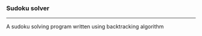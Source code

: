 <h3>Sudoku solver </h3><hr>
<p> A sudoku solving program written using backtracking algorithm </p>

